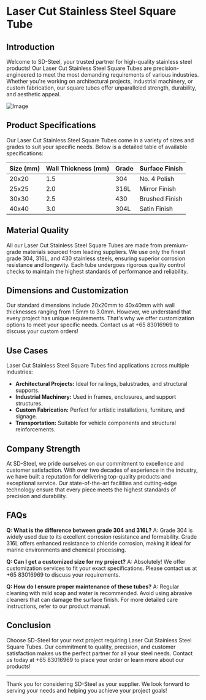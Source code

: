 # Laser Cut Stainless Steel Square Tube

## Introduction

Welcome to SD-Steel, your trusted partner for high-quality stainless steel products! Our Laser Cut Stainless Steel Square Tubes are precision-engineered to meet the most demanding requirements of various industries. Whether you're working on architectural projects, industrial machinery, or custom fabrication, our square tubes offer unparalleled strength, durability, and aesthetic appeal.

![Image](https://github.com/user-attachments/assets/2567258e-e124-4816-932d-1809bd27ef0b)

## Product Specifications

Our Laser Cut Stainless Steel Square Tubes come in a variety of sizes and grades to suit your specific needs. Below is a detailed table of available specifications:

| Size (mm) | Wall Thickness (mm) | Grade         | Surface Finish   |
|-----------|---------------------|---------------|------------------|
| 20x20     | 1.5                 | 304           | No. 4 Polish     |
| 25x25     | 2.0                 | 316L          | Mirror Finish    |
| 30x30     | 2.5                 | 430           | Brushed Finish   |
| 40x40     | 3.0                 | 304L          | Satin Finish     |

## Material Quality

All our Laser Cut Stainless Steel Square Tubes are made from premium-grade materials sourced from leading suppliers. We use only the finest grade 304, 316L, and 430 stainless steels, ensuring superior corrosion resistance and longevity. Each tube undergoes rigorous quality control checks to maintain the highest standards of performance and reliability.

## Dimensions and Customization

Our standard dimensions include 20x20mm to 40x40mm with wall thicknesses ranging from 1.5mm to 3.0mm. However, we understand that every project has unique requirements. That's why we offer customization options to meet your specific needs. Contact us at +65 83016969 to discuss your custom orders!

## Use Cases

Laser Cut Stainless Steel Square Tubes find applications across multiple industries:

- **Architectural Projects:** Ideal for railings, balustrades, and structural supports.
- **Industrial Machinery:** Used in frames, enclosures, and support structures.
- **Custom Fabrication:** Perfect for artistic installations, furniture, and signage.
- **Transportation:** Suitable for vehicle components and structural reinforcements.

## Company Strength

At SD-Steel, we pride ourselves on our commitment to excellence and customer satisfaction. With over two decades of experience in the industry, we have built a reputation for delivering top-quality products and exceptional service. Our state-of-the-art facilities and cutting-edge technology ensure that every piece meets the highest standards of precision and durability.

## FAQs

**Q: What is the difference between grade 304 and 316L?**
A: Grade 304 is widely used due to its excellent corrosion resistance and formability. Grade 316L offers enhanced resistance to chloride corrosion, making it ideal for marine environments and chemical processing.

**Q: Can I get a customized size for my project?**
A: Absolutely! We offer customization services to fit your exact specifications. Please contact us at +65 83016969 to discuss your requirements.

**Q: How do I ensure proper maintenance of these tubes?**
A: Regular cleaning with mild soap and water is recommended. Avoid using abrasive cleaners that can damage the surface finish. For more detailed care instructions, refer to our product manual.

## Conclusion

Choose SD-Steel for your next project requiring Laser Cut Stainless Steel Square Tubes. Our commitment to quality, precision, and customer satisfaction makes us the perfect partner for all your steel needs. Contact us today at +65 83016969 to place your order or learn more about our products!

---

Thank you for considering SD-Steel as your supplier. We look forward to serving your needs and helping you achieve your project goals!